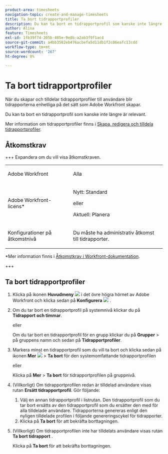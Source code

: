 ```yaml
---
product-area: timesheets
navigation-topic: create-and-manage-timesheets
title: Ta bort tidrapportprofiler
description: Du kan ta bort en tidrapportprofil som kanske inte längre är relevant.
author: Alina
feature: Timesheets
exl-id: 1fb39f74-205b-485e-9e8b-a2ab3f9f1ac4
source-git-commit: a4bb3582eb476acbefa5d11db1f2c06eafc13cdd
workflow-type: tm+mt
source-wordcount: '267'
ht-degree: 0%

---
```


# Ta bort tidrapportprofiler

<!--Audited:6/2025-->

När du skapar och tilldelar tidrapportprofiler till användare blir tidrapporterna enhetliga på det sätt som Adobe Workfront skapar.

Du kan ta bort en tidrapportprofil som kanske inte längre är relevant.

Mer information om tidrapportprofiler finns i [Skapa, redigera och tilldela tidrapportprofiler](../../timesheets/create-and-manage-timesheets/create-timesheet-profiles.md).

## Åtkomstkrav

+++ Expandera om du vill visa åtkomstkraven.

<table style="table-layout:auto"> 
 <col> 
 <col> 
 <tbody> 
  <tr> 
   <td role="rowheader">Adobe Workfront</td> 
   <td> <p>Alla</p> </td> 
  </tr> 
  <tr> 
   <td role="rowheader">Adobe Workfront-licens*</td> 
   <td> <p>Nytt: Standard</p>
   eller
   <p>Aktuell: Planera </p> </td> 
  </tr> 
  <tr> 
   <td role="rowheader">Konfigurationer på åtkomstnivå</td> 
   <td> <p>Du måste ha administrativ åtkomst till tidrapporter. </p>  </td> 
  </tr> 
 </tbody> 
</table>

*Mer information finns i [Åtkomstkrav i Workfront-dokumentation](/help/quicksilver/administration-and-setup/add-users/access-levels-and-object-permissions/access-level-requirements-in-documentation.md).

+++

## Ta bort tidrapportprofiler

1. Klicka på ikonen **Huvudmeny** ![](assets/main-menu-icon.png) i det övre högra hörnet av Adobe Workfront och klicka sedan på **Konfigurera** ![](assets/gear-icon-settings.png) .

1. Om du tar bort en tidrapportprofil på systemnivå klickar du på **Tidrapport och timmar**.

   eller

   Om du tar bort en tidrapportprofil för en grupp klickar du på **Grupper** > på gruppens namn och sedan på **Tidrapportprofiler**.
1. Markera minst en tidrapportprofil som du vill ta bort och klicka sedan på ikonen **Mer** ![](assets/more-icon.png) > **Ta bort** för den systemomfattande tidrapportprofilen

   eller

   Klicka på **Mer** > **Ta bort** för tidrapportprofilen på gruppnivå.
1. (Villkorligt) Om tidrapportprofilen redan är tilldelad användare visas rutan **Ersätt tidrapportprofil**. Gör följande:
   1. Välj en annan tidrapportprofil i listrutan. Den tidrapportprofil som du tar bort ersätts av den tidrapportprofil som du ersätter den med för alla tilldelade användare. Tidrapporterna genereras enligt den nyligen tilldelade profilen i följande genereringscykel för tidrapporter.
   1. Klicka på **Ta bort** för att bekräfta borttagningen.
1. (Villkorligt) Om tidrapportprofilen inte har tilldelats användare visas rutan **Ta bort tidrapport** .

   Klicka på **Ta bort** för att bekräfta borttagningen.
